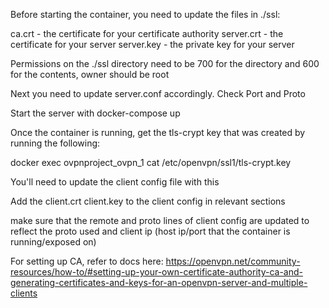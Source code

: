 Before starting the container, you need to update the files in ./ssl:

ca.crt - the certificate for your certificate authority
server.crt - the certificate for your server
server.key - the private key for your server

Permissions on the ./ssl directory need to be 700 for the directory and 600 for the contents, owner should be root

Next you need to update server.conf accordingly. Check Port and Proto

Start the server with docker-compose up

Once the container is running, get the tls-crypt key that was created by running the following: 

docker exec ovpnproject_ovpn_1 cat /etc/openvpn/ssl1/tls-crypt.key

You'll need to update the client config file with this

Add the client.crt client.key to the client config in relevant sections

make sure that the remote and proto lines of client config are updated to reflect the proto used and client ip (host ip/port that the container is running/exposed on)

For setting up CA, refer to docs here: 
https://openvpn.net/community-resources/how-to/#setting-up-your-own-certificate-authority-ca-and-generating-certificates-and-keys-for-an-openvpn-server-and-multiple-clients

